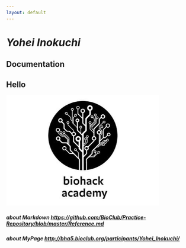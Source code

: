 ```yaml
---
layout: default
---
```


# _Yohei Inokuchi_

## Documentation

## Hello

![Test Image](image/sample.png)

##### about Markdown https://github.com/BioClub/Practice-Repository/blob/master/Reference.md
##### about MyPage http://bha5.bioclub.org/participants/Yohei_Inokuchi/
